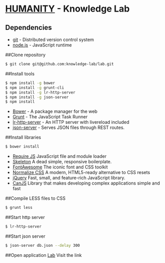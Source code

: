 # [HUMANITY](https://www.humanity.com/) - Knowledge Lab

## Dependencies
* [git](https://git-scm.com/) - Distributed version control system 
* [node.js](http://nodejs.org) - JavaScript runtime 


##Clone repository

```sh
$ git clone git@github.com:knowledge-lab/lab.git
```

##Install tools

```sh
$ npm install -g bower
$ npm install -g grunt-cli
$ npm install -g lr-http-server
$ npm install -g json-server
$ npm install 
```

* [Bower](http://bower.io) - A package manager for the web
* [Grunt](http://gruntjs.com) - The JavaScript Task Runner
* [lr-http-server](https://www.npmjs.com/package/lr-http-server) - An HTTP server with livereload included
* [json-server](https://www.npmjs.com/package/json-server) - Serves JSON files through REST routes.


##Install libraries
```sh
$ bower install
```

* [Require JS](http://requirejs.org/docs/1.0/) JavaScript file and module loader
* [Skeleton](http://getskeleton.com/) A dead simple, responsive boilerplate.
* [FontAwesome](https://fortawesome.github.io/Font-Awesome/) The iconic font and CSS toolkit
* [Normalize CSS](http://necolas.github.io/normalize.css/) A modern, HTML5-ready alternative to CSS resets
* [jQuery](https://jquery.com/)  Fast, small, and feature-rich JavaScript library.
* [CanJS](https://canjs.com/) Library that makes developing complex applications simple and fast


##Compile LESS files to CSS
```sh
$ grunt less
```

##Start http server
```sh
$ lr-http-server
```

##Start json server
```sh
$ json-server db.json --delay 300
```

##Open application
[Lab](http://127.0.0.1:8080) Visit the link
